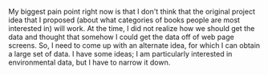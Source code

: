 My biggest pain point right now is that I don't think that the original project idea that I proposed
(about what categories of books people are most interested in) will work. At the time, I did not realize
how we should get the data and thought that somehow I could get the data off of web page screens. 
So, I need to come up with an alternate idea, for which I can obtain a large set of data. I have some ideas;
I am particularly interested in environmental data, but I have to narrow it down.
